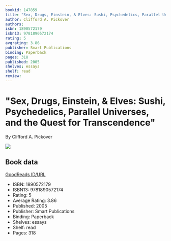 ```yaml
---
bookid: 147859
title: "Sex, Drugs, Einstein, & Elves: Sushi, Psychedelics, Parallel Universes, and the Quest for Transcendence"
author: Clifford A. Pickover
authors: 
isbn: 1890572179
isbn13: 9781890572174
rating: 5
avgrating: 3.86
publisher: Smart Publications
binding: Paperback
pages: 318
published: 2005
shelves: essays
shelf: read
review: 
---
```


# "Sex, Drugs, Einstein, & Elves: Sushi, Psychedelics, Parallel Universes, and the Quest for Transcendence"

By Clifford A. Pickover

![](https://i.gr-assets.com/images/S/compressed.photo.goodreads.com/books/1347685068l/147859.jpg)

## Book data

[GoodReads ID/URL](https://www.goodreads.com/book/show/147859)

- ISBN: 1890572179
- ISBN13: 9781890572174
- Rating: 5
- Average Rating: 3.86
- Published: 2005
- Publisher: Smart Publications
- Binding: Paperback
- Shelves: essays
- Shelf: read
- Pages: 318

